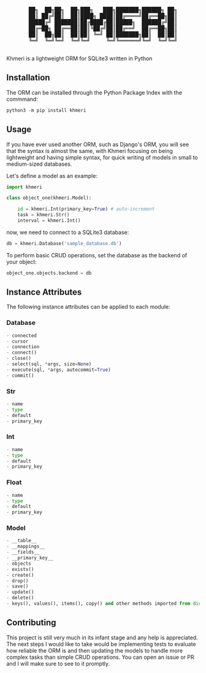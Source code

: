 <div align="center">
<pre>
██╗  ██╗██╗  ██╗███╗   ███╗███████╗██████╗ ██╗
██║ ██╔╝██║  ██║████╗ ████║██╔════╝██╔══██╗██║
█████╔╝ ███████║██╔████╔██║█████╗  ██████╔╝██║
██╔═██╗ ██╔══██║██║╚██╔╝██║██╔══╝  ██╔══██╗██║
██║  ██╗██║  ██║██║ ╚═╝ ██║███████╗██║  ██║██║
╚═╝  ╚═╝╚═╝  ╚═╝╚═╝     ╚═╝╚══════╝╚═╝  ╚═╝╚═╝
                                              
</pre>
</div>

Khmeri is a lightweight ORM for SQLite3 written in Python

## Installation

The ORM can be installed through the Python Package Index with the commmand:
```python
python3 -m pip install khmeri
```

## Usage 

If you have ever used another ORM, such as Django's ORM, you will see that the syntax is almost the same, with Khmeri focusing on being lightweight and having simple syntax, for quick writing of models in small to medium-sized databases. 

Let's define a model as an example:

```python
import khmeri  

class object_one(khmeri.Model):  

    id = khmeri.Int(primary_key=True) # auto-increment
    task = khmeri.Str()
    interval = khmeri.Int()
```
now, we need to connect to a SQLite3 database:

```python
db = khmeri.Database('sample_database.db')
```
To perform basic CRUD operations, set the database as the backend of your object:

```python
object_one.objects.backend = db
```
## Instance Attributes

The following instance attributes can be applied to each module:

### Database
```python
- connected
- cursor
- connection
- connect()
- close()
- select(sql, *args, size=None)
- execute(sql, *args, autocommit=True)
- commit()
```
### Str
```python
- name
- type
- default
- primary_key
```
### Int
```python
- name
- type
- default
- primary_key
```
### Float
```python
- name
- type
- default
- primary_key 
```
### Model
```python
- __table__
- __mappings__
- __fields__
- __primary_key__
- objects
- exists()
- create()
- drop()
- save()
- update()
- delete()
- keys(), values(), items(), copy() and other methods imported from dict
```

## Contributing

This project is still very much in its infant stage and any help is appreciated. The next steps I would like to take would be implementing tests to evaluate how reliable the ORM is and then updating the models to handle more complex tasks than simple CRUD operations. You can open an issue or PR and I will make sure to see to it promptly.

